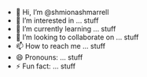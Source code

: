 - 👋 Hi, I’m @shmionashmarrell
- 👀 I’m interested in ... stuff
- 🌱 I’m currently learning ... stuff
- 💞️ I’m looking to collaborate on ... stuff
- 📫 How to reach me ... stuff
- 😄 Pronouns: ... stuff
- ⚡ Fun fact: ... stuff

<!---
shmionashmarrell/shmionashmarrell is a ✨ special ✨ repository because its `README.md` (this file) appears on your GitHub profile.
You can click the Preview link to take a look at your changes.
--->
